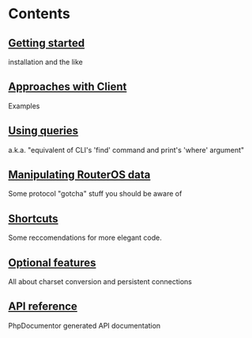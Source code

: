 # Contents
## [Getting started](wiki/Getting-started)
installation and the like
## [Approaches with Client](wiki/Approaches-with-Client)
Examples
## [Using queries](wiki/Using-queries)
a.k.a. "equivalent of CLI's 'find' command and print's 'where' argument"
## [Manipulating RouterOS data](wiki/Manipulating-RouterOS-data)
Some protocol "gotcha" stuff you should be aware of
## [Shortcuts](wiki/Shortcuts)
Some reccomendations for more elegant code.
## [Optional features](wiki/Optional-features)
All about charset conversion and persistent connections
## [API reference](http://pear2.github.com/Net_RouterOS/Documentation/1.0.0b3/)
PhpDocumentor generated API documentation